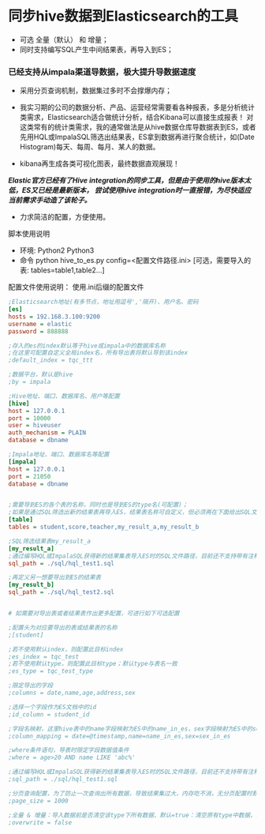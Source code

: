 同步hive数据到Elasticsearch的工具
===============================

- 可选 全量（默认） 和 增量；
- 同时支持编写SQL产生中间结果表，再导入到ES；

### 已经支持从impala渠道导数据，极大提升导数据速度 
- 采用分页查询机制，数据集过多时不会撑爆内存；
- 我实习期的公司的数据分析、产品、运营经常需要看各种报表，多是分析统计类需求，Elasticsearch适合做统计分析，结合Kibana可以直接生成报表！
对这类常有的统计类需求，我的通常做法是从hive数据仓库导数据表到ES，或者先用HQL或ImpalaSQL筛选出结果表，ES拿到数据再进行聚合统计，如(Date Histogram)每天、每周、每月、某人的数据。

- kibana再生成各类可视化图表，最终数据直观展现！

***Elastic官方已经有了Hive integration的同步工具，但是由于使用的hive版本太低，ES又已经是最新版本，
尝试使用hive integration时一直报错，为尽快适应当前需求手动造了该轮子。***

- 力求简洁的配置，方便使用。


脚本使用说明

- 环境: Python2 Python3 
- 命令 python hive_to_es.py config=<配置文件路径.ini> [可选，需要导入的表: tables=table1,table2...]


配置文件使用说明： 使用.ini后缀的配置文件

```ini
;Elasticsearch地址(有多节点，地址用逗号','隔开)、用户名、密码
[es]
hosts = 192.168.3.100:9200
username = elastic
password = 888888

;存入的es的index默认等于hive或impala中的数据库名称
;在这里可配置自定义全局index名，所有导出表将默认导到该index
;default_index = tqc_ttt

;数据平台，默认是hive
;by = impala

;Hive地址、端口、数据库名、用户等配置
[hive]
host = 127.0.0.1
port = 10000
user = hiveuser
auth_mechanism = PLAIN
database = dbname

;Impala地址、端口、数据库名等配置
[impala]
host = 127.0.0.1
port = 21050
database = dbname


;需要导到ES的各个表的名称，同时也是导到ES的type名(可配置)；
;如果是通过SQL筛选出新的结果表再导入ES，结果表名称可自定义，但必须再在下面给出SQL文件路径的配置
[table]
tables = student,score,teacher,my_result_a,my_result_b

;SQL筛选结果表my_result_a
[my_result_a]
;通过编写HQL或ImpalaSQL获得新的结果集表导入ES时的SQL文件路径，目前还不支持带有注释的SQL
sql_path = ./sql/hql_test1.sql

;再定义另一想要导出到ES的结果表
[my_result_b]
sql_path = ./sql/hql_test2.sql


# 如需要对导出表或者结果表作出更多配置，可进行如下可选配置

;配置头为对应要导出的表或结果表的名称
;[student]

;若不使用默认index，则配置此目标index
;es_index = tqc_test
;若不使用默认type，则配置此目标type；默认type与表名一致
;es_type = tqc_test_type

;限定导出的字段
;columns = date,name,age,address,sex

;选择一个字段作为ES文档中的id
;id_column = student_id

;字段名映射，这里hive表中的name字段映射为ES中的name_in_es，sex字段映射为ES中的sex_in_es...
;column_mapping = date=@timestamp,name=name_in_es,sex=sex_in_es

;where条件语句，导表时限定字段数据值条件
;where = age>20 AND name LIKE 'abc%'

;通过编写HQL或ImpalaSQL获得新的结果集表导入ES时的SQL文件路径，目前还不支持带有注释的SQL
;sql_path = ./sql/hql_test1.sql

;分页查询配置，为了防止一次查询出所有数据，导致结果集过大，内存吃不消，无分页配置时默认分页大小30000
;page_size = 1000

;全量 & 增量：导入数据前是否清空该type下所有数据，默认=true：清空原有type中数据，再把新数据导入ES（全量更新数据）。
;overwrite = false



```

